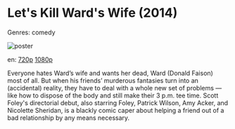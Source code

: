 # Let's Kill Ward's Wife (2014)

Genres: comedy

![poster](http://image.tmdb.org/t/p/w500/ftwgH3Qp4C1ePPH7bRrQ8gPJ3V9.jpg)

en:
  [720p](magnet:?xt=urn:btih:D31A52B8FCE28FDC107E35F4C578ABE0423F9515&tr=udp://glotorrents.pw:6969/announce&tr=udp://tracker.opentrackr.org:1337/announce&tr=udp://torrent.gresille.org:80/announce&tr=udp://tracker.openbittorrent.com:80&tr=udp://tracker.coppersurfer.tk:6969&tr=udp://tracker.leechers-paradise.org:6969&tr=udp://p4p.arenabg.ch:1337&tr=udp://tracker.internetwarriors.net:1337)
  [1080p](magnet:?xt=urn:btih:D075CC6DE402B458C17F4BBD7FC0D859DDFDE78E&tr=udp://glotorrents.pw:6969/announce&tr=udp://tracker.opentrackr.org:1337/announce&tr=udp://torrent.gresille.org:80/announce&tr=udp://tracker.openbittorrent.com:80&tr=udp://tracker.coppersurfer.tk:6969&tr=udp://tracker.leechers-paradise.org:6969&tr=udp://p4p.arenabg.ch:1337&tr=udp://tracker.internetwarriors.net:1337)
  


Everyone hates Ward’s wife and wants her dead, Ward (Donald Faison) most of all. But when his friends’ murderous fantasies turn into an (accidental) reality, they have to deal with a whole new set of problems — like how to dispose of the body and still make their 3 p.m. tee time. Scott Foley's directorial debut, also starring Foley, Patrick Wilson, Amy Acker, and Nicolette Sheridan, is a blackly comic caper about helping a friend out of a bad relationship by any means necessary.